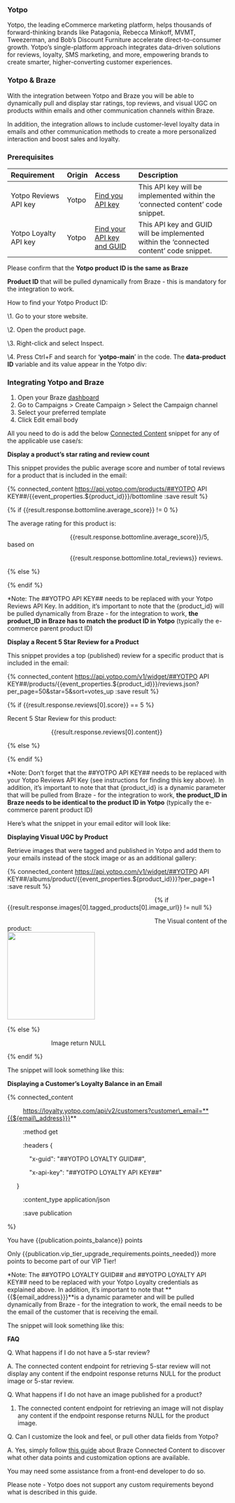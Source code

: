 ﻿### Yotpo
Yotpo, the leading eCommerce marketing platform, helps thousands of forward-thinking brands like Patagonia, Rebecca Minkoff, MVMT, Tweezerman, and Bob’s Discount Furniture accelerate direct-to-consumer growth. Yotpo’s single-platform approach integrates data-driven solutions for reviews, loyalty, SMS marketing, and more, empowering brands to create smarter, higher-converting customer experiences. 

### Yotpo & Braze
With the integration between Yotpo and Braze you will be able to dynamically pull and display star ratings, top reviews, and visual UGC on products within emails and other communication channels within Braze.

In addition, the integration allows to include customer-level loyalty data in emails and other communication methods to create a more personalized interaction and boost sales and loyalty.


###
### Prerequisites


|Requirement|Origin|Access|Description|
| :- | :- | :- | :- |
|Yotpo Reviews API key|Yotpo|[Find you API key](https://support.yotpo.com/en/article/finding-your-yotpo-app-key-and-secret-key)|This API key will be implemented within the ‘connected content’ code snippet.|
|Yotpo Loyalty API key|Yotpo |[Find your API key and GUID](https://support.yotpo.com/en/article/finding-your-loyalty-referrals-api-key-and-guid)|This API key and GUID will be implemented within the ‘connected content’ code snippet.|

Please confirm that the **Yotpo product ID is the same as Braze**

**Product ID** that will be pulled dynamically from Braze - this is mandatory for the integration to work.

How to find your Yotpo Product  ID:

\1. Go to your store website.

\2. Open the product page.

\3. Right-click and select Inspect.

\4. Press Ctrl+F and search for ‘**yotpo-main**’ in the code. The **data-product ID** variable and its value appear in the Yotpo div:



###
### Integrating Yotpo and Braze
1. Open your Braze [dashboard](https://dashboard.braze.com/)
1. Go to Campaigns > Create Campaign > Select the Campaign channel
1. Select your preferred template
1. Click Edit email body

All you need to do is add the below [Connected Content](https://www.braze.com/docs/user_guide/personalization_and_dynamic_content/connected_content/) snippet for any of the applicable use case/s:

**Display a product’s star rating and review count**

This snippet provides the public average score and number of total reviews for a product that is included in the email:

{% connected\_content https://api.yotpo.com/products/##YOTPO API KEY##/{{event\_properties.${product\_id}}}/bottomline :save result %}		

{% if {{result.response.bottomline.average\_score}} != 0 %}

The average rating for this product is: <br />

`                    `{{result.response.bottomline.average\_score}}/5, based on  

`                    `{{result.response.bottomline.total\_reviews}} reviews.

{% else %}                    

{% endif %}

\*Note: The ##YOTPO API KEY## needs to be replaced with your Yotpo Reviews API Key. In addition, it’s important to note that the {product\_id}  will be pulled dynamically from Braze - for the integration to work, **the product\_ID in Braze has to match the product ID in Yotpo** (typically the e-commerce parent product ID)





**Display a Recent 5 Star Review for a Product** 

This snippet provides a top (published) review for a specific product that is included in the email:



{% connected\_content https://api.yotpo.com/v1/widget/##YOTPO API KEY##/products/{{event\_properties.${product\_id}}}/reviews.json?per\_page=50&star=5&sort=votes\_up :save result %}



{% if {{result.response.reviews[0].score}} == 5 %}

Recent 5 Star Review for this product: <br />

`              `{{result.response.reviews[0].content}}

{% else %}              

{% endif %}


\*Note: Don’t forget that the ##YOTPO API KEY## needs to be replaced with your Yotpo Reviews API Key (see instructions for finding this key above). In addition, it’s important to note that that {product\_id} is a dynamic parameter that will be pulled from Braze - for the integration to work, **the product\_ID in Braze needs to be identical to the product ID in Yotpo** (typically the e-commerce parent product ID)

Here’s what the snippet in your email editor will look like:



**Displaying Visual UGC by Product**

Retrieve images that were tagged and published in Yotpo and add them to your emails instead of the stock image or as an additional gallery:

{% connected\_content https://api.yotpo.com/v1/widget/##YOTPO API KEY##/albums/product/{{event\_properties.${product\_id}}}?per\_page=1 :save result %}

`												`{% if {{result.response.images[0].tagged\_products[0].image\_url}} != null %}

`												`The Visual content of the product: <br/>							<img src="{{result.response.images[0].tagged\_products[0].image\_url}}" border="0" width="200" height="200" alt="" />

{% else %}              

`              `Image return NULL

{% endif %}

The snippet will look something like this:























**Displaying a Customer’s Loyalty Balance in an Email**


{% connected\_content

`     `https://loyalty.yotpo.com/api/v2/customers?customer\_email=**{{${email\_address}}}**

`     `:method get

`     `:headers {

`       `"x-guid": "##YOTPO LOYALTY GUID##",

`       `"x-api-key": "##YOTPO LOYALTY API KEY##"

` 	`}

`     `:content\_type application/json

`     `:save publication

%}

You have {{publication.points\_balance}} points <br>

Only  {{publication.vip\_tier\_upgrade\_requirements.points\_needed}} more points to become part of our VIP Tier!


\*Note: The ##YOTPO LOYALTY GUID## and ##YOTPO LOYALTY API KEY##  need to be replaced with your Yotpo Loyalty credentials as explained above. In addition, it’s important to note that **{{${email\_address}}}**is a dynamic parameter and will be pulled dynamically from Braze - for the integration to work, the email needs to be the email of the customer that is receiving the email. 


The snippet will look something like this:

**FAQ**

Q. What happens if I do not have a 5-star review?

A. The connected content endpoint for retrieving 5-star review will not display any content if the endpoint response returns NULL for the product image or 5-star review. 

Q. What happens if I do not have an image published for a product?

1. The connected content endpoint for retrieving an image will not display any content if the endpoint response returns NULL for the product image.

Q. Can I customize the look and feel, or pull other data fields from Yotpo? 

A. Yes, simply follow [this guide](https://www.braze.com/docs/user_guide/personalization_and_dynamic_content/connected_content/making_an_api_call/) about Braze Connected Content to discover what other data points and customization options are available.

You may need some assistance from a front-end developer to do so.

Please note - Yotpo does not support any custom requirements beyond what is described in this guide.
